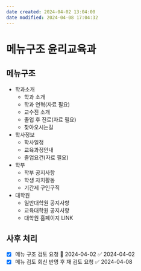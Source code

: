 ```yaml
---
date created: 2024-04-02 13:04:00
date modified: 2024-04-08 17:04:32
---
```


# 메뉴구조 윤리교육과

## 메뉴구조

- 학과소개
  - 학과 소개
  - 학과 연혁(자료 필요)
  - 교수진 소개
  - 졸업 후 진로(자료 필요)
  - 찾아오시는길
- 학사정보
  - 학사일정
  - 교육과정안내
  - 졸업요건(자료 필요)
- 학부
  - 학부 공지사항
  - 학생 자치활동
  - 기간제 구인구직
- 대학원
  - 일반대학원 공지사항
  - 교육대학원 공지사항
  - 대학원 홈페이지 LINK

## 사후 처리

- [x] 메뉴 구조 검토 요청 📅 2024-04-02 ✅ 2024-04-02
- [x] 메뉴 검토 회신 반영 후 재 검토 요청 ✅ 2024-04-08
